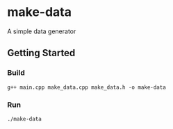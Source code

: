 # make-data
A simple data generator
## Getting Started
### Build
```
g++ main.cpp make_data.cpp make_data.h -o make-data
```
### Run
``` 
./make-data
```
